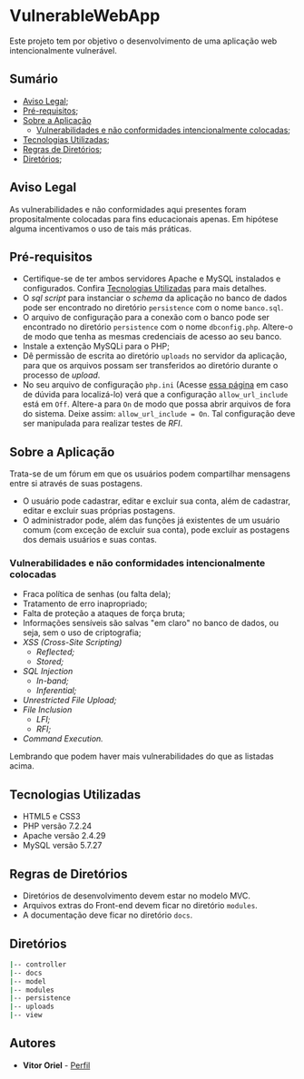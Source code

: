 # VulnerableWebApp
Este projeto tem por objetivo o desenvolvimento de uma aplicação web intencionalmente vulnerável.

## Sumário
* <a href="#aviso-legal">Aviso Legal</a>;
* <a href="#pré-requisitos">Pré-requisitos</a>;
* <a href="#sobre-a-aplicação">Sobre a Aplicação</a>
  * <a href="#vulnerabilidades-e-não-conformidades-intencionalmente-colocadas">Vulnerabilidades e não conformidades intencionalmente colocadas</a>;
* <a href="#tecnologias-utilizadas">Tecnologias Utilizadas</a>;
* <a href="#regras-de-diretórios">Regras de Diretórios</a>;
* <a href="#diretórios">Diretórios</a>;

## Aviso Legal
As vulnerabilidades e não conformidades aqui presentes foram propositalmente colocadas para fins educacionais apenas. Em hipótese alguma incentivamos o uso de tais más práticas.

## Pré-requisitos
* Certifique-se de ter ambos servidores Apache e MySQL instalados e configurados. Confira <a href="#tecnologias-utilizadas">Tecnologias Utilizadas</a> para mais detalhes.
* O *sql script* para instanciar o *schema* da aplicação no banco de dados pode ser encontrado no diretório `persistence` com o nome `banco.sql`.
* O arquivo de configuração para a conexão com o banco pode ser encontrado no diretório `persistence` com o nome `dbconfig.php`. Altere-o de modo que tenha as mesmas credenciais de acesso ao seu banco.
* Instale a extenção MySQLi para o PHP;
* Dê permissão de escrita ao diretório `uploads` no servidor da aplicação, para que os arquivos possam ser transferidos ao diretório durante o processo de *upload*.
* No seu arquivo de configuração `php.ini` (Acesse <a href="https://www.php.net/manual/pt_BR/function.php-ini-loaded-file.php">essa página</a> em caso de dúvida para localizá-lo) verá que a configuração `allow_url_include` está em `Off`. Altere-a para `On` de modo que possa abrir arquivos de fora do sistema. Deixe assim: `allow_url_include = On`. Tal configuração deve ser manipulada para realizar testes de *RFI*.

## Sobre a Aplicação
Trata-se de um fórum em que os usuários podem compartilhar mensagens entre si através de suas postagens.
* O usuário pode cadastrar, editar e excluir sua conta, além de cadastrar, editar e excluir suas próprias postagens.
* O administrador pode, além das funções já existentes de um usuário comum (com exceção de excluir sua conta), pode excluir as postagens dos demais usuários e suas contas.

### Vulnerabilidades e não conformidades intencionalmente colocadas
* Fraca política de senhas (ou falta dela);
* Tratamento de erro inapropriado;
* Falta de proteção a ataques de força bruta;
* Informações sensíveis são salvas "em claro" no banco de dados, ou seja, sem o uso de criptografia;
* *XSS (Cross-Site Scripting)*
  * *Reflected;*
  * *Stored;*
* *SQL Injection*
  * *In-band;*
  * *Inferential;*
* *Unrestricted File Upload;*
* *File Inclusion*
  * *LFI;*
  * *RFI;*
* *Command Execution.*

Lembrando que podem haver mais vulnerabilidades do que as listadas acima.

## Tecnologias Utilizadas
* HTML5 e CSS3
* PHP versão 7.2.24
* Apache versão 2.4.29
* MySQL versão 5.7.27

## Regras de Diretórios
* Diretórios de desenvolvimento devem estar no modelo MVC.
* Arquivos extras do Front-end devem ficar no diretório `modules`.
* A documentação deve ficar no diretório `docs`.

## Diretórios
```sh
|-- controller
|-- docs
|-- model
|-- modules
|-- persistence
|-- uploads
|-- view
```

## Autores
* <b>Vitor Oriel</b> - <a target="_blank" href="https://github.com/VitorOriel">Perfil</a>
